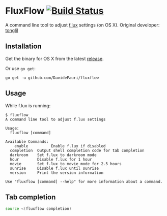 # FluxFlow [![Build Status](https://travis-ci.org/DavideFauri/fluxflow.svg?branch=master)](https://travis-ci.org/DavideFauri/fluxflow)

A command line tool to adjust [f.lux](https://justgetflux.com/) settings (on OS X).
Original developer: [tonglil](github.com/tonglil)

## Installation

Get the binary for OS X from the latest [release].

Or use `go get`:

```
go get -u github.com/DavideFauri/fluxflow
```

[release]: https://github.com/DavideFauri/fluxflow/releases

## Usage

While f.lux is running:

```
$ fluxflow
A command line tool to adjust f.lux settings

Usage:
  fluxflow [command]

Available Commands:
	enable			Enable f.lux if disabled
  completion  Output shell completion code for tab completion
  darkroom    Set f.lux to darkroom mode
  hour        Disable f.lux for 1 hour
  movie       Set f.lux to movie mode for 2.5 hours
  sunrise     Disable f.lux until sunrise
  version     Print the version information

Use "fluxflow [command] --help" for more information about a command.
```

## Tab completion

```bash
source <(fluxflow completion)
```
